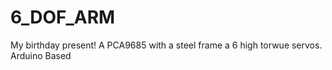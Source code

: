 # 6_DOF_ARM
My birthday present! A PCA9685 with a steel frame a 6 high torwue servos. Arduino Based

